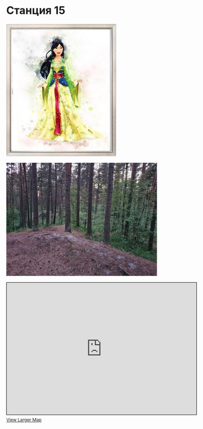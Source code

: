 <script>if (!document.cookie.split('; ').find(row => row.startsWith('questStarted'))) { window.location.href = "404" }</script>

# Станция 15

![Stage 15](img/15.jpg)

![Path 15](path/15.jpg)

<iframe width="100%" height="350" frameborder="0" scrolling="no" marginheight="0" marginwidth="0" src="https://www.openstreetmap.org/export/embed.html?bbox=24.85588073730469%2C59.46305130614556%2C24.858047962188724%2C59.46400662528904&amp;layer=mapnik&amp;marker=59.46352896909254%2C24.856964349746704" style="border: 1px solid black"></iframe><br/><small><a href="https://www.openstreetmap.org/?mlat=59.46353&amp;mlon=24.85696#map=19/59.46353/24.85696&amp;layers=N">View Larger Map</a></small>